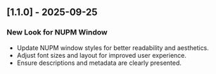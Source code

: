 ## [1.1.0] - 2025-09-25

### New Look for NUPM Window

- Update NUPM window styles for better readability and aesthetics.
- Adjust font sizes and layout for improved user experience.
- Ensure descriptions and metadata are clearly presented.
